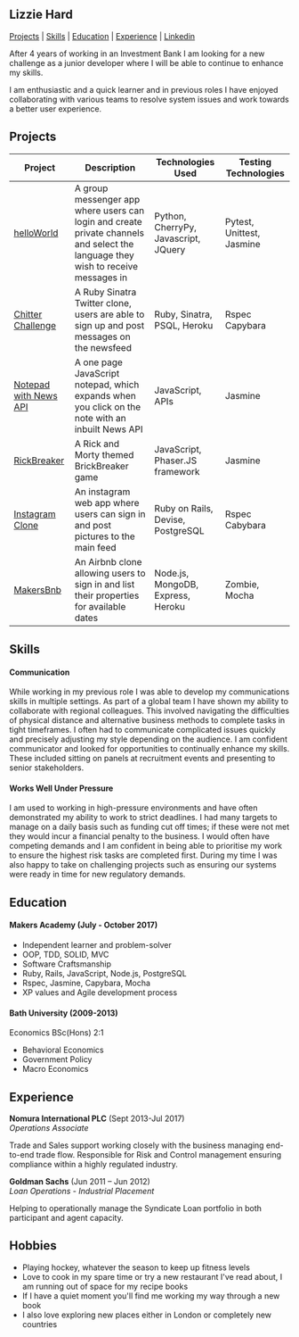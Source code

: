 ## Lizzie Hard

[Projects](#projects) | [Skills](#skills) | [Education](#education) | [Experience](#experience) | [Linkedin](https://www.linkedin.com/in/lizzie-hard-559960aa)

<p>After 4 years of working in an Investment Bank I am looking for a new challenge as a junior developer where I will be able to continue to enhance my skills. </p>

<p>I am enthusiastic and a quick learner and in previous roles I have enjoyed collaborating with various teams to resolve system issues and work towards a better user experience.</p>

## Projects

Project | Description | Technologies Used | Testing Technologies
--- | --- | --- | ---
[helloWorld](https://github.com/manoadamro/Mapp)| A group messenger app where users can login and create private channels and select the language they wish to receive messages in| Python, CherryPy, Javascript, JQuery| Pytest, Unittest, Jasmine
[Chitter Challenge](https://github.com/LizH90/chitter-challenge)| A Ruby Sinatra Twitter clone, users are able to sign up and post messages on the newsfeed | Ruby, Sinatra, PSQL, Heroku | Rspec Capybara
[Notepad with News API](https://github.com/david-div/DwepsNotePad) | A one page JavaScript notepad, which expands when you click on the note with an inbuilt News API | JavaScript, APIs | Jasmine
[RickBreaker](https://github.com/ofrost617/slofe-brickbreaker)| A Rick and Morty themed BrickBreaker game | JavaScript, Phaser.JS framework | Jasmine
[Instagram Clone](https://github.com/LizH90/instagram/blob/master/README.md)|An instagram web app where users can sign in and post pictures to the main feed | Ruby on Rails, Devise, PostgreSQL | Rspec Cabybara
[MakersBnb](https://github.com/willjsporter/makersbnb)|An Airbnb clone allowing users to sign in and list their properties for available dates|Node.js, MongoDB, Express, Heroku | Zombie, Mocha

## Skills

#### Communication

While working in my previous role I was able to develop my communications skills in multiple settings. As part of a global team I have shown my ability to collaborate with regional colleagues. This involved navigating the difficulties of physical distance and alternative business methods to complete tasks in tight timeframes.
I often had to communicate complicated issues quickly and precisely adjusting my style depending on the audience. I am confident communicator and looked for opportunities to continually enhance my skills. These included sitting on panels at recruitment events and presenting to senior stakeholders.

#### Works Well Under Pressure

I am used to working in high-pressure environments and have often demonstrated my ability to work to strict deadlines. I had many targets to manage on a daily basis such as funding cut off times; if these were not met they would incur a financial penalty to the business.
I would often have competing demands and I am confident in being able to prioritise my work to ensure the highest risk tasks are completed first. During my time I was also happy to take on challenging projects such as ensuring our systems were ready in time for new regulatory demands.

## Education

#### Makers Academy (July - October 2017)

- Independent learner and problem-solver
- OOP, TDD, SOLID, MVC
- Software Craftsmanship
- Ruby, Rails, JavaScript, Node.js, PostgreSQL
- Rspec, Jasmine, Capybara, Mocha
- XP values and Agile development process

#### Bath University (2009-2013)

Economics BSc(Hons) 2:1
  * Behavioral Economics
  * Government Policy
  * Macro Economics


## Experience

**Nomura International PLC** (Sept 2013-Jul 2017)    
*Operations Associate*

Trade and Sales support working closely with the business managing end-to-end trade flow.
Responsible for Risk and Control management ensuring compliance within a highly regulated industry.

**Goldman Sachs** (Jun 2011 – Jun 2012)   
*Loan Operations - Industrial Placement*

Helping to operationally manage the Syndicate Loan portfolio in both participant and agent capacity.  

## Hobbies

- Playing hockey, whatever the season to keep up fitness levels
- Love to cook in my spare time or try a new restaurant I've read about, I am running out of space for my recipe books
- If I have a quiet moment you'll find me working my way through a new book
- I also love exploring new places either in London or completely new countries

